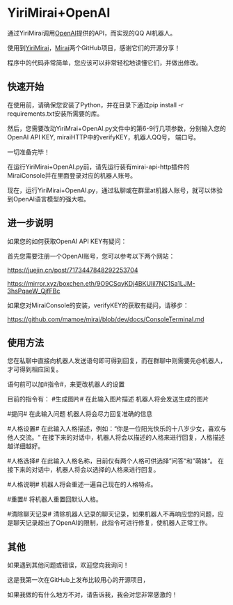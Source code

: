 # YiriMirai+OpenAI

通过YiriMirai调用[OpenAI](https://openai.com/)提供的API，而实现的QQ AI机器人。

使用到[YiriMirai](https://github.com/YiriMiraiProject/YiriMirai)，[Mirai](https://github.com/mamoe/mirai)两个GitHub项目，感谢它们的开源分享！

程序中的代码非常简单，您应该可以非常轻松地读懂它们，并做出修改。

## 快速开始

在使用前，请确保您安装了Python，并在目录下通过pip install -r requirements.txt安装所需要的库。

然后，您需要改动YiriMrai+OpenAI.py文件中的第6-9行几项参数，分别输入您的OpenAI API KEY, miraiHTTP中的verifyKEY，机器人QQ号， 端口号。

一切准备完毕！

在运行YiriMirai+OpenAI.py前，请先运行装有mirai-api-http插件的MiraiConsole并在里面登录对应的机器人账号。

现在，运行YiriMirai+OpenAI.py，通过私聊或在群里at机器人账号，就可以体验到OpenAI语言模型的强大啦。


## 进一步说明

如果您的如何获取OpenAI API KEY有疑问：

  首先您需要注册一个OpenAI账号，您可以参考以下两个网站：
  
  https://juejin.cn/post/7173447848292253704
  
 
  https://mirror.xyz/boxchen.eth/9O9CSqyKDj4BKUIil7NC1Sa1LJM-3hsPqaeW_QjfFBc
  
如果您对MiraiConsole的安装，verifyKEY的获取有疑问，请移步：

  https://github.com/mamoe/mirai/blob/dev/docs/ConsoleTerminal.md
 

## 使用方法

您在私聊中直接向机器人发送语句即可得到回复，而在群聊中则需要先@机器人，才可得到相应回复。

语句前可以加#指令#，来更改机器人的设置

目前的指令有：
  #生成图片# 在此输入图片描述
      机器人将会发送生成的图片
      
  #提问# 在此输入问题
      机器人将会尽力回复准确的信息
   
  #人格设置# 在此输入人格描述，例如：“你是一位阳光快乐的十八岁少女，喜欢与他人交流。“
      在接下来的对话中，机器人将会以描述的人格来进行回复，人格描述越详细越好。
    
  #人格选择# 在此输入人格名称，目前仅有两个人格可供选择”问答“和”萌妹“。
      在接下来的对话中，机器人将会以选择的人格来进行回复。
      
  #人格说明#
      机器人将会重述一遍自己现在的人格特点。
      
  #重置#
      将机器人重置回默认人格。
      
  #清除聊天记录#
      清除机器人记录的聊天记录，如果机器人不再响应您的问题，应是聊天记录超出了OpenAI的限制，此指令可进行修复，使机器人正常工作。
      

## 其他

如果遇到其他问题或错误，欢迎您向我询问！

这是我第一次在GitHub上发布比较用心的开源项目，

如果我做的有什么地方不对，请告诉我，我会对您非常感激的！

